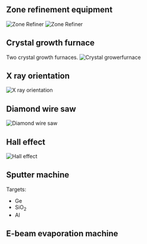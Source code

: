 ---
---

## Zone refinement equipment
![Zone Refiner](https://drive.google.com/uc?id=0B8oD8RFeoxYPNXVwVWhnYWI5RzA)
![Zone Refiner](https://drive.google.com/uc?id=0B8oD8RFeoxYPWFJqTmkzVk5pU3M)
## Crystal growth furnace
Two crystal growth furnaces.
![Crystal growerfurnace](https://drive.google.com/uc?id=0B3yvXEqPBERISVVFWkhIZWlHQms)
## X ray orientation 
![X ray orientation](https://drive.google.com/uc?id=0B3yvXEqPBERIOVpJVGpNazBGazg)

## Diamond wire saw
![Diamond wire saw](https://drive.google.com/uc?id=0B3yvXEqPBERIODlqQ3FjbWU2VFU)

## Hall effect
![Hall effect](https://drive.google.com/uc?id=0B3yvXEqPBERIZGUxTDFnX1N2bjA)
## Sputter machine

Targets:

- Ge
- SiO<sub>2</sub>
- Al

## E-beam evaporation machine
